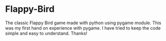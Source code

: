 # Flappy-Bird
The classic Flappy Bird game made with python using pygame module.
This was my first hand on experience with pygame. I have tried to keep the code simple and easy to understand.
Thanks!
